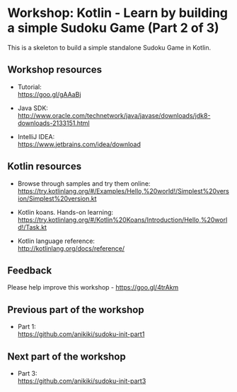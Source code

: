 # Workshop: Kotlin - Learn by building a simple Sudoku Game (Part 2 of 3)

This is a skeleton to build a simple standalone Sudoku Game in Kotlin.


## Workshop resources
* Tutorial:<br />
https://goo.gl/gAAaBj

* Java SDK:<br />
http://www.oracle.com/technetwork/java/javase/downloads/jdk8-downloads-2133151.html

* IntelliJ IDEA:<br />
https://www.jetbrains.com/idea/download


## Kotlin resources

* Browse through samples and try them online:<br />
https://try.kotlinlang.org/#/Examples/Hello,%20world!/Simplest%20version/Simplest%20version.kt

* Kotlin koans. Hands-on learning:<br />
https://try.kotlinlang.org/#/Kotlin%20Koans/Introduction/Hello,%20world!/Task.kt

* Kotlin language reference:<br />
http://kotlinlang.org/docs/reference/


## Feedback
Please help improve this workshop - https://goo.gl/4trAkm


## Previous part of the workshop
* Part 1:<br />
https://github.com/anikiki/sudoku-init-part1


## Next part of the workshop
* Part 3:<br />
https://github.com/anikiki/sudoku-init-part3
